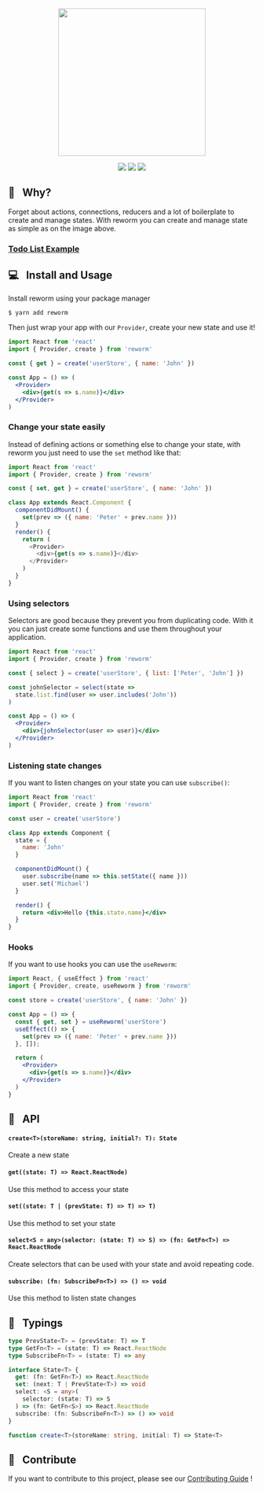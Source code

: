 <br />
<p align="center">
  <img src="https://cdn-std.dprcdn.net/files/acc_649651/z2M2Am" width="300" />
</p>

<p align="center">
  <img src="https://badgen.net/npm/v/reworm" />
  <img src="https://badgen.net/travis/pedronauck/reworm" />
  <img src="https://badgen.net/badge/license/MIT/blue" />
</p>

## 🧐 &nbsp; Why?

Forget about actions, connections, reducers and a lot of boilerplate to create and manage states. With reworm you can create and manage state as simple as on the image above.

### [Todo List Example](https://codesandbox.io/s/405lzj6m84)

## 💻 &nbsp; Install and Usage

Install reworm using your package manager

```bash
$ yarn add reworm
```

Then just wrap your app with our `Provider`, create your new state and use it!

```jsx
import React from 'react'
import { Provider, create } from 'reworm'

const { get } = create('userStore', { name: 'John' })

const App = () => (
  <Provider>
    <div>{get(s => s.name)}</div>
  </Provider>
)
```

### Change your state easily

Instead of defining actions or something else to change your state, with reworm you just need to use the `set` method like that:

```js
import React from 'react'
import { Provider, create } from 'reworm'

const { set, get } = create('userStore', { name: 'John' })

class App extends React.Component {
  componentDidMount() {
    set(prev => ({ name: 'Peter' + prev.name }))
  }
  render() {
    return (
      <Provider>
        <div>{get(s => s.name)}</div>
      </Provider>
    )
  }
}
```

### Using selectors

Selectors are good because they prevent you from duplicating code. With it you can just create some functions and use them throughout your application.

```jsx
import React from 'react'
import { Provider, create } from 'reworm'

const { select } = create('userStore', { list: ['Peter', 'John'] })

const johnSelector = select(state =>
  state.list.find(user => user.includes('John'))
)

const App = () => (
  <Provider>
    <div>{johnSelector(user => user)}</div>
  </Provider>
)
```

### Listening state changes

If you want to listen changes on your state you can use `subscribe()`:

```jsx
import React from 'react'
import { Provider, create } from 'reworm'

const user = create('userStore')

class App extends Component {
  state = {
    name: 'John'
  }

  componentDidMount() {
    user.subscribe(name => this.setState({ name }))
    user.set('Michael')
  }

  render() {
    return <div>Hello {this.state.name}</div>
  }
}
```

### Hooks 

If you want to use hooks you can use the `useReworm`:

```jsx
import React, { useEffect } from 'react'
import { Provider, create, useReworm } from 'reworm'

const store = create('userStore', { name: 'John' })

const App = () => {
  const { get, set } = useReworm('userStore')
  useEffect(() => {
    set(prev => ({ name: 'Peter' + prev.name }))
  }, []);

  return (
    <Provider>
      <div>{get(s => s.name)}</div>
    </Provider>
  )
}
```

## 🔎 &nbsp; API

#### `create<T>(storeName: string, initial?: T): State`
Create a new state

#### `get((state: T) => React.ReactNode)`
Use this method to access your state

#### `set((state: T | (prevState: T) => T) => T)`
Use this method to set your state

#### `select<S = any>(selector: (state: T) => S) => (fn: GetFn<T>) => React.ReactNode`
Create selectors that can be used with your state and avoid repeating code.

#### `subscribe: (fn: SubscribeFn<T>) => () => void`
Use this method to listen state changes

## 📝 &nbsp; Typings

```ts
type PrevState<T> = (prevState: T) => T
type GetFn<T> = (state: T) => React.ReactNode
type SubscribeFn<T> = (state: T) => any

interface State<T> {
  get: (fn: GetFn<T>) => React.ReactNode
  set: (next: T | PrevState<T>) => void
  select: <S = any>(
    selector: (state: T) => S
  ) => (fn: GetFn<S>) => React.ReactNode
  subscribe: (fn: SubscribeFn<T>) => () => void
}

function create<T>(storeName: string, initial: T) => State<T>
```

## 🕺 &nbsp; Contribute

If you want to contribute to this project, please see our [Contributing Guide](/CONTRIBUTING.md) !
